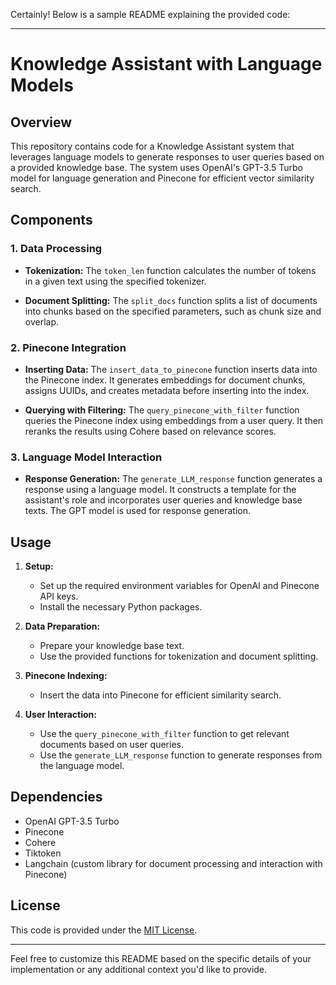Certainly! Below is a sample README explaining the provided code:

---

# Knowledge Assistant with Language Models

## Overview

This repository contains code for a Knowledge Assistant system that leverages language models to generate responses to user queries based on a provided knowledge base. The system uses OpenAI's GPT-3.5 Turbo model for language generation and Pinecone for efficient vector similarity search.

## Components

### 1. Data Processing

- **Tokenization:** The `token_len` function calculates the number of tokens in a given text using the specified tokenizer.
  
- **Document Splitting:** The `split_docs` function splits a list of documents into chunks based on the specified parameters, such as chunk size and overlap.

### 2. Pinecone Integration

- **Inserting Data:** The `insert_data_to_pinecone` function inserts data into the Pinecone index. It generates embeddings for document chunks, assigns UUIDs, and creates metadata before inserting into the index.

- **Querying with Filtering:** The `query_pinecone_with_filter` function queries the Pinecone index using embeddings from a user query. It then reranks the results using Cohere based on relevance scores.

### 3. Language Model Interaction

- **Response Generation:** The `generate_LLM_response` function generates a response using a language model. It constructs a template for the assistant's role and incorporates user queries and knowledge base texts. The GPT model is used for response generation.

## Usage

1. **Setup:**
   - Set up the required environment variables for OpenAI and Pinecone API keys.
   - Install the necessary Python packages.

2. **Data Preparation:**
   - Prepare your knowledge base text.
   - Use the provided functions for tokenization and document splitting.

3. **Pinecone Indexing:**
   - Insert the data into Pinecone for efficient similarity search.

4. **User Interaction:**
   - Use the `query_pinecone_with_filter` function to get relevant documents based on user queries.
   - Use the `generate_LLM_response` function to generate responses from the language model.

## Dependencies

- OpenAI GPT-3.5 Turbo
- Pinecone
- Cohere
- Tiktoken
- Langchain (custom library for document processing and interaction with Pinecone)

## License

This code is provided under the [MIT License](LICENSE).

---

Feel free to customize this README based on the specific details of your implementation or any additional context you'd like to provide.
